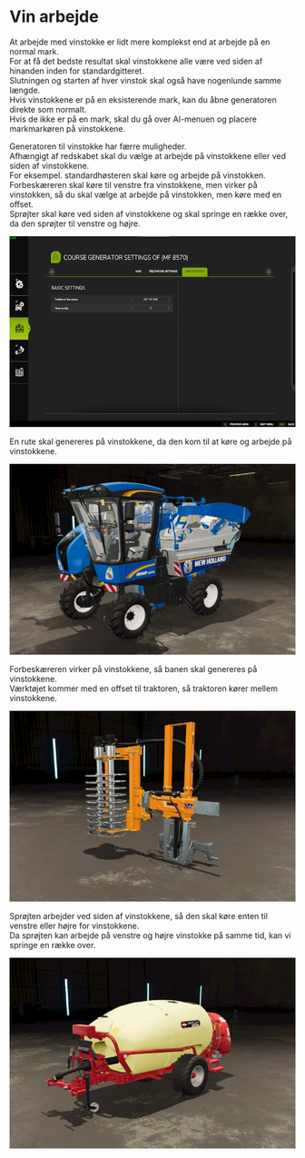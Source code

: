 # Vin arbejde

  
At arbejde med vinstokke er lidt mere komplekst end at arbejde på en normal mark.  
For at få det bedste resultat skal vinstokkene alle være ved siden af hinanden inden for standardgitteret.  
Slutningen og starten af hver vinstok skal også have nogenlunde samme længde.  
Hvis vinstokkene er på en eksisterende mark, kan du åbne generatoren direkte som normalt.  
Hvis de ikke er på en mark, skal du gå over AI-menuen og placere markmarkøren på vinstokkene.  


  
Generatoren til vinstokke har færre muligheder.  
Afhængigt af redskabet skal du vælge at arbejde på vinstokkene eller ved siden af vinstokkene.  
For eksempel. standardhøsteren skal køre og arbejde på vinstokken.  
     Forbeskæreren skal køre til venstre fra vinstokkene, men virker på vinstokken, så du skal vælge at arbejde på vinstokken, men køre med en offset.  
     Sprøjter skal køre ved siden af vinstokkene og skal springe en række over, da den sprøjter til venstre og højre.  


![Image](../assets/images/vineworkgen_0_0_765_510.png)

  
En rute skal genereres på vinstokkene, da den kom til at køre og arbejde på vinstokkene.  


![Image](../assets/images/vineworkharvest_0_0_765_510.png)

  
Forbeskæreren virker på vinstokkene, så banen skal genereres på vinstokkene.  
Værktøjet kommer med en offset til traktoren, så traktoren kører mellem vinstokkene.  


![Image](../assets/images/vineworkpruner_0_0_765_510.png)

  
Sprøjten arbejder ved siden af vinstokkene, så den skal køre enten til venstre eller højre for vinstokkene.  
Da sprøjten kan arbejde på venstre og højre vinstokke på samme tid, kan vi springe en række over.  


![Image](../assets/images/vineworkspray_0_0_765_510.png)

